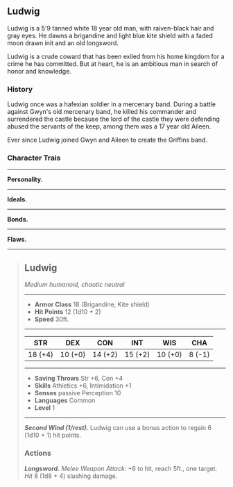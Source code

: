 ## Ludwig
Ludwig is a 5'9 tanned white 18 year old man, with raiven-black hair and gray eyes. He dawns a brigandine and light blue kite shield with a faded moon drawn init and an old longsword.

Ludwig is a crude coward that has been exiled from his home kingdom for a crime he has committed. But at heart, he is an ambitious man in search of honor and knowledge.

### History
Ludwig once was a hafexian soldier in a mercenary band. During a battle against Gwyn's old mercenary band, he killed his commander and surrendered the castle because the lord of the castle they were defending abused the servants of the keep, among them was a 17 year old Aileen. 

Ever since Ludwig joined Gwyn and Aileen to create the Griffins band.

### Character Trais

___
**Personality.**

___
**Ideals.**

___
**Bonds.**

___
**Flaws.**


___
> ## Ludwig
>*Medium humanoid, chaotic neutral*
> ___
> - **Armor Class** 18 (Brigandine, Kite shield)
> - **Hit Points** 12 (1d10 + 2)
> - **Speed** 30ft.
>___
>|   STR   |   DEX   |   CON   |   INT   |   WIS   |   CHA   |
>|:-------:|:-------:|:-------:|:-------:|:-------:|:-------:|
>| 18 (+4) | 10 (+0) | 14 (+2) | 15 (+2) | 10 (+0) |  8 (-1) |
>___
> - **Saving Throws** Str +6, Con +4
> - **Skills** Athletics +6, Intimidation +1
> - **Senses** passive Perception 10
> - **Languages** Common
> - **Level** 1
> ___
> ***Second Wind (1/rest).*** Ludwig can use a bonus action to regain 6 (1d10 + 1) hit points.
>
> ### Actions
> ***Longsword.*** *Melee Weapon Attack:* +6 to hit, reach 5ft., one target. *Hit* 8 (1d8 + 4) slashing damage. 
>